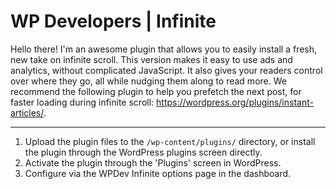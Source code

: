 WP Developers | Infinite
===

Hello there! I'm an awesome plugin that allows you to easily install a fresh, new take on infinite scroll. This version makes it easy to use ads and analytics, without complicated JavaScript. It also gives your readers control over where they go, all while nudging them along to read more. We recommend the following plugin to help you prefetch the next post, for faster loading during infinite scroll: https://wordpress.org/plugins/instant-articles/.

---------------

1. Upload the plugin files to the `/wp-content/plugins/` directory, or install the plugin through the WordPress plugins screen directly.
2. Activate the plugin through the 'Plugins' screen in WordPress.
3. Configure via the WPDev Infinite options page in the dashboard.
